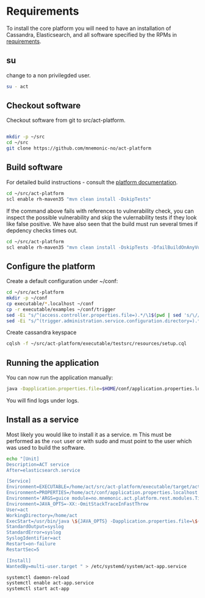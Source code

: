 # Requirements

To install the core platform you will need to have an installation of Cassandra, Elasticsearch, and all software specified by the RPMs in [requirements](requirements.md).

## su

change to a non privilegded user.

```bash
su - act
```


## Checkout software

Checkout software from git to src/act-platform.

```bash

mkdir -p ~/src
cd ~/src
git clone https://github.com/mnemonic-no/act-platform
```

## Build software

For detailed build instructions - consult the [platform documentation](https://github.com/mnemonic-no/act-platform).

```bash
cd ~/src/act-platform
scl enable rh-maven35 "mvn clean install -DskipTests"
```

If the command above fails with references to vulnerability check, you can inspect the possible vulnerability and skip the vulernability tests if they look like false positive. We have also seen that the build must run several times if depdency checks times out.

```bash
cd ~/src/act-platform
scl enable rh-maven35 "mvn clean install -DskipTests -DfailBuildOnAnyVulnerability=false"
```


## Configure the platform

Create a default configuration under ~/conf:

```bash
cd ~/src/act-platform
mkdir -p ~/conf
cp executable/*.localhost ~/conf
cp -r executable/examples ~/conf/trigger
sed -Ei "s/^(access.controller.properties.file=).*/\1$(pwd | sed 's/\//\\\//g')\/acl.properties.localhost/" application.properties.localhost
sed -Ei "s/^(trigger.administration.service.configuration.directory=).*/\1$(pwd | sed 's/\//\\\//g')\/trigger/" application.properties.localhost
```

Create cassandra keyspace
```bash
cqlsh -f ~/src/act-platform/executable/testsrc/resources/setup.cql
```

## Running the application

You can now run the application manually:

```bash
java -Dapplication.properties.file=$HOME/conf/application.properties.localhost -jar $HOME/src/act-platform/executable/target/act-platform-0.0.1-SNAPSHOT.jar guice module=no.mnemonic.act.platform.rest.modules.TiRestModule module=no.mnemonic.act.platform.service.modules.TiServiceModule
```

You will find logs under logs.

## Install as a service

Most likely you would like to install it as a service.
m
This must be performed as the `root` user or with sudo and must point to the user which was used to build the software.

```bash
echo "[Unit]
Description=ACT service
After=elasticsearch.service

[Service]
Environment=EXECUTABLE=/home/act/src/act-platform/executable/target/act-platform-0.0.1-SNAPSHOT.jar
Environment=PROPERTIES=/home/act/conf/application.properties.localhost
Environment='ARGS=guice module=no.mnemonic.act.platform.rest.modules.TiRestModule module=no.mnemonic.act.platform.service.modules.TiServiceModule'
Environment=JAVA_OPTS=-XX:-OmitStackTraceInFastThrow
User=act
WorkingDirectory=/home/act
ExecStart=/usr/bin/java \${JAVA_OPTS} -Dapplication.properties.file=\${PROPERTIES} -jar \${EXECUTABLE} \"\$ARGS\"
StandardOutput=syslog
StandardError=syslog
SyslogIdentifier=act
Restart=on-failure
RestartSec=5

[Install]
WantedBy=multi-user.target " > /etc/systemd/system/act-app.service

systemctl daemon-reload
systemctl enable act-app.service
systemctl start act-app

```
